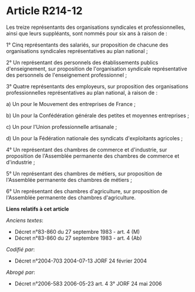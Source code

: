 # Article R214-12

Les treize représentants des organisations syndicales et professionnelles, ainsi que leurs suppléants, sont nommés pour six
ans à raison de :

1° Cinq représentants des salariés, sur proposition de chacune des organisations syndicales représentatives au plan
national ;

2° Un représentant des personnels des établissements publics d'enseignement, sur proposition de l'organisation syndicale
représentative des personnels de l'enseignement professionnel ;

3° Quatre représentants des employeurs, sur proposition des organisations professionnelles représentatives au plan national,
à raison de :

a) Un pour le Mouvement des entreprises de France ;

b) Un pour la Confédération générale des petites et moyennes entreprises ;

c) Un pour l'Union professionnelle artisanale ;

d) Un pour la Fédération nationale des syndicats d'exploitants agricoles ;

4° Un représentant des chambres de commerce et d'industrie, sur proposition de l'Assemblée permanente des chambres de
commerce et d'industrie ;

5° Un représentant des chambres de métiers, sur proposition de l'Assemblée permanente des chambres de métiers ;

6° Un représentant des chambres d'agriculture, sur proposition de l'Assemblée permanente des chambres d'agriculture.

**Liens relatifs à cet article**

_Anciens textes_:

  - Décret n°83-860 du 27 septembre 1983 - art. 4 (M)
  - Décret n°83-860 du 27 septembre 1983 - art. 4 (Ab)

_Codifié par_:

  - Décret n°2004-703 2004-07-13 JORF 24 février 2004

_Abrogé par_:

  - Décret n°2006-583 2006-05-23 art. 4 3° JORF 24 mai 2006
